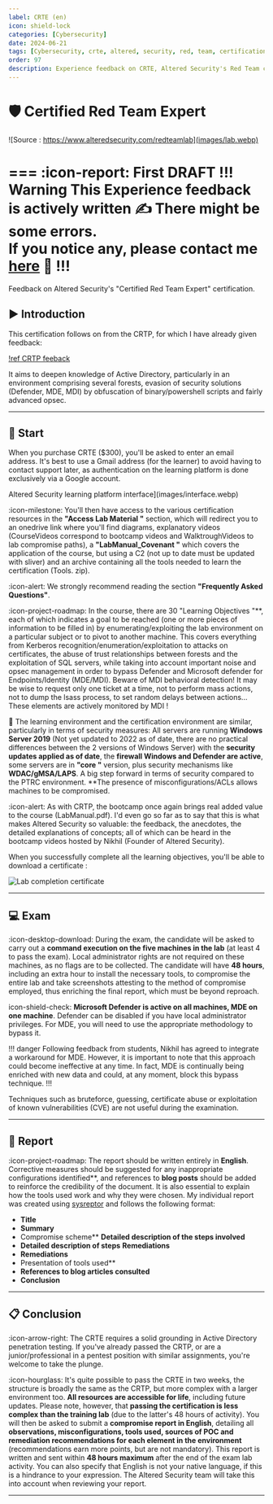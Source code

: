 ```yaml
---
label: CRTE (en)
icon: shield-lock
categories: [Cybersecurity]
date: 2024-06-21
tags: [Cybersecurity, crte, altered, security, red, team, certification]
order: 97
description: Experience feedback on CRTE, Altered Security's Red Team certification in an Active Directory environment.
---
```


# 🛡️ Certified Red Team Expert

![Source : https://www.alteredsecurity.com/redteamlab](images/lab.webp)

=== :icon-report: First DRAFT
!!! Warning This Experience feedback is actively written :writing_hand:
There might be some errors.  
If you notice any, please contact me [here](mailto:contactit.yarka@slmail.me) :slightly_smiling_face:
!!!
===

Feedback on Altered Security's "Certified Red Team Expert" certification.

## ▶️ Introduction

This certification follows on from the CRTP, for which I have already given feedback:

[!ref CRTP feeback](https://docs.contactit.fr/certifications/crtp/en/)

It aims to deepen knowledge of Active Directory, particularly in an environment comprising several forests, evasion of security solutions (Defender, MDE, MDI) by obfuscation of binary/powershell scripts and fairly advanced opsec.

---

## 📕 Start

When you purchase CRTE ($300), you'll be asked to enter an email address. It's best to use a Gmail address (for the learner) to avoid having to contact support later, as authentication on the learning platform is done exclusively via a Google account.  

Altered Security learning platform interface](images/interface.webp)

:icon-milestone: You'll then have access to the various certification resources in the **"Access Lab Material "** section, which will redirect you to an onedrive link where you'll find diagrams, explanatory videos (CourseVideos correspond to bootcamp videos and WalktroughVideos to lab compromise paths), a **"LabManual_Covenant "** which covers the application of the course, but using a C2 (not up to date must be updated with sliver) and an archive containing all the tools needed to learn the certification (Tools. zip).  

:icon-alert: We strongly recommend reading the section **"Frequently Asked Questions"**.  

:icon-project-roadmap: In the course, there are 30 "Learning Objectives "**, each of which indicates a goal to be reached (one or more pieces of information to be filled in) by enumerating/exploiting the lab environment on a particular subject or to pivot to another machine. This covers everything from Kerberos recognition/enumeration/exploitation to attacks on certificates, the abuse of trust relationships between forests and the exploitation of SQL servers, while taking into account important noise and opsec management in order to bypass Defender and Microsoft defender for Endpoints/Identity (MDE/MDI). Beware of MDI behavioral detection! It may be wise to request only one ticket at a time, not to perform mass actions, not to dump the lsass process, to set random delays between actions... These elements are actively monitored by MDI !  

📍 The learning environment and the certification environment are similar, particularly in terms of security measures:
All servers are running **Windows Server 2019** (Not yet updated to 2022 as of date, there are no practical differences between the 2 versions of Windows Server) with the **security updates applied as of date**, the **firewall Windows and Defender are active**, some servers are in **"core "** version, plus security mechanisms like **WDAC/gMSA/LAPS**. A big step forward in terms of security compared to the PTRC environment. **The presence of misconfigurations/ACLs allows machines to be compromised.  

:icon-alert: As with CRTP, the bootcamp once again brings real added value to the course (LabManual.pdf). I'd even go so far as to say that this is what makes Altered Security so valuable: the feedback, the anecdotes, the detailed explanations of concepts; all of which can be heard in the bootcamp videos hosted by Nikhil (Founder of Altered Security).  

When you successfully complete all the learning objectives, you'll be able to download a certificate :  

![Lab completion certificate](images/)

---

## 💻 Exam

:icon-desktop-download: During the exam, the candidate will be asked to carry out a **command execution on the five machines in the lab** (at least 4 to pass the exam). Local administrator rights are not required on these machines, as no flags are to be collected. The candidate will have **48 hours**, including an extra hour to install the necessary tools, to compromise the entire lab and take screenshots attesting to the method of compromise employed, thus enriching the final report, which must be beyond reproach.  

icon-shield-check: **Microsoft Defender is active on all machines, MDE on one machine**. Defender can be disabled if you have local administrator privileges. For MDE, you will need to use the appropriate methodology to bypass it.  

!!! danger
Following feedback from students, Nikhil has agreed to integrate a workaround for MDE. However, it is important to note that this approach could become ineffective at any time. In fact, MDE is continually being enriched with new data and could, at any moment, block this bypass technique.
!!!

Techniques such as bruteforce, guessing, certificate abuse or exploitation of known vulnerabilities (CVE) are not useful during the examination.

---

## 📖 Report

:icon-project-roadmap: The report should be written entirely in **English**. Corrective measures should be suggested for any inappropriate configurations identified**, and references to **blog posts** should be added to reinforce the credibility of the document. It is also essential to explain how the tools used work and why they were chosen. My individual report was created using [sysreptor](https://github.com/Syslifters/sysreptor) and follows the following format:  

- **Title**
- **Summary**
- Compromise scheme** **Detailed description of the steps involved**
- **Detailed description of steps** **Remediations**
- **Remediations**
- Presentation of tools used**
- **References to blog articles consulted**
- **Conclusion**

---

## 📋 Conclusion

:icon-arrow-right: The CRTE requires a solid grounding in Active Directory penetration testing. If you've already passed the CRTP, or are a junior/professional in a pentest position with similar assignments, you're welcome to take the plunge.  

:icon-hourglass: It's quite possible to pass the CRTE in two weeks, the structure is broadly the same as the CRTP, but more complex with a larger environment too. **All resources are accessible for life**, including future updates. Please note, however, that **passing the certification is less complex than the training lab** (due to the latter's 48 hours of activity). You will then be asked to submit a **compromise report in English**, detailing all **observations, misconfigurations, tools used, sources of POC and remediation recommendations for each element in the environment** (recommendations earn more points, but are not mandatory). This report is written and sent within **48 hours maximum** after the end of the exam lab activity. You can also specify that English is not your native language, if this is a hindrance to your expression. The Altered Security team will take this into account when reviewing your report.

---